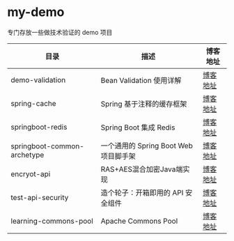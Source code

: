 # my-demo
专门存放一些做技术验证的 demo 项目

|目录|描述|博客地址|
|-|-|-|
|demo-validation|Bean Validation 使用详解|[博客地址](https://blog.fengxiuge.top/2020/2020-04-14-bean-validation.html)|
|spring-cache|Spring 基于注释的缓存框架|[博客地址](https://blog.fengxiuge.top/2020/2020-10-20-spring-cache.html)|
|springboot-redis|Spring Boot 集成 Redis|[博客地址](https://blog.fengxiuge.top/2020/2020-12-04-spring-boot-redis.html)|
|springboot-common-archetype|一个通用的 Spring Boot Web 项目脚手架|[博客地址](https://blog.fengxiuge.top/2020/2020-12-23-spring-boot-web-archetype.html)|
|encryot-api|RAS+AES混合加密Java端实现|[博客地址](https://blog.fengxiuge.top/2021/2021-01-15-api-encrypt-java.html)|
|test-api-security|造个轮子：开箱即用的 API 安全组件|[博客地址](https://blog.fengxiuge.top/2021/2021-02-22-api-security-program.html)|
|learning-commons-pool|Apache Commons Pool|[博客地址](https://blog.fengxiuge.top/2021/2021-03-19-Apache-Commons-Pool.html)|
